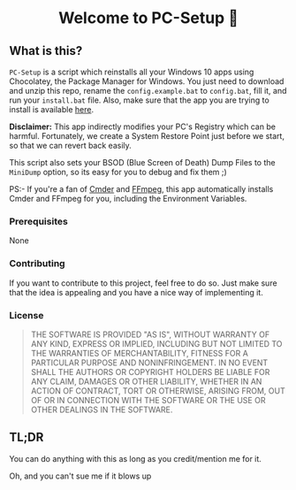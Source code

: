 <h1 align="center">Welcome to PC-Setup 👋</h1>

## What is this?
`PC-Setup` is a script which reinstalls all your Windows 10 apps using Chocolatey, the Package Manager for Windows.
You just need to download and unzip this repo, rename the `config.example.bat` to `config.bat`, fill it, and run your `install.bat` file. Also, make sure that the app you are trying to install is available [here](https://community.chocolatey.org/packages).

**Disclaimer:** This app indirectly modifies your PC's Registry which can be harmful. Fortunately, we create a System Restore Point just before we start, so that we can revert back easily.

This script also sets your BSOD (Blue Screen of Death) Dump Files to the `MiniDump` option, so its easy for you to debug and fix them ;)

PS:- If you're a fan of [Cmder](https://cmder.net/) and [FFmpeg](https://www.ffmpeg.org/), this app automatically installs Cmder and FFmpeg for you, including the Environment Variables. 

### Prerequisites
None

### Contributing
If you want to contribute to this project, feel free to do so. Just make sure that the idea is appealing and you have a nice way of implementing it.

### License 
> THE SOFTWARE IS PROVIDED "AS IS", WITHOUT WARRANTY OF ANY KIND, EXPRESS OR
> IMPLIED, INCLUDING BUT NOT LIMITED TO THE WARRANTIES OF MERCHANTABILITY,
> FITNESS FOR A PARTICULAR PURPOSE AND NONINFRINGEMENT. IN NO EVENT SHALL THE
> AUTHORS OR COPYRIGHT HOLDERS BE LIABLE FOR ANY CLAIM, DAMAGES OR OTHER
> LIABILITY, WHETHER IN AN ACTION OF CONTRACT, TORT OR OTHERWISE, ARISING FROM,
> OUT OF OR IN CONNECTION WITH THE SOFTWARE OR THE USE OR OTHER DEALINGS IN THE
> SOFTWARE.

## TL;DR
You can do anything with this as long as you credit/mention me for it. 

Oh, and you can't sue me if it blows up
